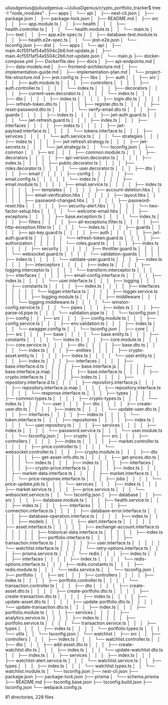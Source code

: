 uliusdgenius@juliusdgenius:~/JuliusDgenius/crypto_portfolio_tracker$ tree -I "node_modules"
.
├── apps
│   └── api
│       ├── nest-cli.json
│       ├── package.json
│       ├── package-lock.json
│       ├── README.md
│       ├── src
│       │   ├── app.module.ts
│       │   ├── health
│       │   │   ├── health.controller.ts
│       │   │   └── health.module.ts
│       │   └── main.ts
│       ├── test
│       │   ├── app.e2e-spec.ts
│       │   ├── database-test.module.ts
│       │   ├── health.e2e-spec.ts
│       │   └── jest-e2e.json
│       └── tsconfig.json
├── dist
│   └── apps
│       └── api
│           ├── main.4cf55f1af54a5504c2b6.hot-update.js
│           ├── main.4cf55f1af54a5504c2b6.hot-update.json
│           └── main.js
├── docker-compose.yml
├── Dockerfile.dev
├── docs
│   ├── api-endpoints.md
│   ├── data-models.md
│   ├── frontend-architecture.md
│   ├── implementation-guide.md
│   ├── implementation-plan.md
│   └── project-file-structure.md
├── jest.config.ts
├── libs
│   ├── auth
│   │   ├── src
│   │   │   ├── auth.module.ts
│   │   │   ├── controllers
│   │   │   │   ├── auth.controller.ts
│   │   │   │   └── index.ts
│   │   │   ├── decorators
│   │   │   │   ├── current-user.decorator.ts
│   │   │   │   └── index.ts
│   │   │   ├── dto
│   │   │   │   ├── index.ts
│   │   │   │   ├── login.dto.ts
│   │   │   │   ├── refresh-token.dto.ts
│   │   │   │   ├── register.dto.ts
│   │   │   │   ├── reset-password.dto.ts
│   │   │   │   └── verify-email.dto.ts
│   │   │   ├── guards
│   │   │   │   ├── index.ts
│   │   │   │   ├── jwt-auth.guard.ts
│   │   │   │   └── jwt-refresh.guard.ts
│   │   │   ├── index.ts
│   │   │   ├── interfaces
│   │   │   │   ├── index.ts
│   │   │   │   ├── jwt-payload.interface.ts
│   │   │   │   └── tokens.interface.ts
│   │   │   ├── services
│   │   │   │   └── auth.service.ts
│   │   │   └── strategies
│   │   │       ├── index.ts
│   │   │       ├── jwt-refresh.strategy.ts
│   │   │       ├── jwt-secrets.ts
│   │   │       └── jwt.strategy.ts
│   │   └── tsconfig.json
│   ├── common
│   │   ├── src
│   │   │   ├── common.module.ts
│   │   │   ├── decorators
│   │   │   │   ├── api-version.decorator.ts
│   │   │   │   ├── index.ts
│   │   │   │   ├── public.decorator.ts
│   │   │   │   ├── roles.decorator.ts
│   │   │   │   └── user.decorator.ts
│   │   │   ├── dto
│   │   │   ├── email
│   │   │   │   ├── config
│   │   │   │   │   ├── email.config.ts
│   │   │   │   │   └── index.ts
│   │   │   │   ├── email.module.ts
│   │   │   │   ├── email.service.ts
│   │   │   │   ├── index.ts
│   │   │   │   ├── templates
│   │   │   │   │   ├── account-deletion.hbs
│   │   │   │   │   ├── email-verification.hbs
│   │   │   │   │   ├── layout.hbs
│   │   │   │   │   ├── password-changed.hbs
│   │   │   │   │   ├── password-reset.hbs
│   │   │   │   │   ├── security-alert.hbs
│   │   │   │   │   └── two-factor-setup.hbs
│   │   │   │   └── welcome-email.hbs
│   │   │   ├── exceptions
│   │   │   │   ├── base.exception.ts
│   │   │   │   └── index.ts
│   │   │   ├── filters
│   │   │   │   ├── all-exceptions.filter.ts
│   │   │   │   ├── http-exception.filter.ts
│   │   │   │   └── index.ts
│   │   │   ├── guards
│   │   │   │   ├── api-key.guard.ts
│   │   │   │   ├── auth
│   │   │   │   │   ├── jwt-auth.guard.ts
│   │   │   │   │   └── refresh-token.guard.ts
│   │   │   │   ├── authorization
│   │   │   │   │   └── roles.guard.ts
│   │   │   │   ├── index.ts
│   │   │   │   ├── security
│   │   │   │   │   ├── throttler.guard.ts
│   │   │   │   │   └── websocket.guard.ts
│   │   │   │   └── validation-guards
│   │   │   │       ├── index.ts
│   │   │   │       └── validate-user.guard.ts
│   │   │   ├── index.ts
│   │   │   ├── interceptors
│   │   │   │   ├── index.ts
│   │   │   │   ├── logging.interceptor.ts
│   │   │   │   └── transform.interceptor.ts
│   │   │   ├── interfaces
│   │   │   │   ├── email-config.interface.ts
│   │   │   │   ├── index.ts
│   │   │   │   └── user.interface.ts
│   │   │   ├── logging
│   │   │   │   ├── constants.ts
│   │   │   │   ├── index.ts
│   │   │   │   ├── interfaces
│   │   │   │   │   └── logger.interface.ts
│   │   │   │   ├── logger.service.ts
│   │   │   │   ├── logging.module.ts
│   │   │   │   ├── middleware
│   │   │   │   │   └── logging.middleware.ts
│   │   │   │   └── winston-config.service.ts
│   │   │   └── pipes
│   │   │       ├── index.ts
│   │   │       ├── parse-id.pipe.ts
│   │   │       └── validation.pipe.ts
│   │   └── tsconfig.json
│   ├── config
│   │   ├── src
│   │   │   ├── config.module.ts
│   │   │   ├── config.service.ts
│   │   │   ├── env.validation.ts
│   │   │   ├── index.ts
│   │   │   └── swagger.config.ts
│   │   └── tsconfig.json
│   ├── core
│   │   ├── src
│   │   │   ├── base
│   │   │   │   └── base.entity.ts
│   │   │   ├── constants
│   │   │   │   └── index.ts
│   │   │   ├── core.module.ts
│   │   │   ├── core.service.ts
│   │   │   ├── dto
│   │   │   │   ├── base.dto.ts
│   │   │   │   └── index.ts
│   │   │   ├── entities
│   │   │   │   ├── crypto-asset.entity.ts
│   │   │   │   ├── index.ts
│   │   │   │   └── user.entity.ts
│   │   │   ├── index.ts
│   │   │   ├── interfaces
│   │   │   │   ├── base.interface.d.ts
│   │   │   │   ├── base.interface.js
│   │   │   │   ├── base.interface.js.map
│   │   │   │   ├── base.interface.ts
│   │   │   │   ├── crypto.interface.ts
│   │   │   │   ├── index.ts
│   │   │   │   ├── repository.interface.d.ts
│   │   │   │   ├── repository.interface.js
│   │   │   │   ├── repository.interface.js.map
│   │   │   │   ├── repository.interface.ts
│   │   │   │   └── response.interface.ts
│   │   │   ├── types
│   │   │   │   ├── common.types.ts
│   │   │   │   ├── crypto-types.ts
│   │   │   │   └── index.ts
│   │   │   └── user
│   │   │       ├── dto
│   │   │       │   ├── create-user.dto.ts
│   │   │       │   ├── index.ts
│   │   │       │   └── update-user.dto.ts
│   │   │       ├── interfaces
│   │   │       │   ├── index.ts
│   │   │       │   └── token.interface.ts
│   │   │       ├── repositories
│   │   │       │   ├── index.ts
│   │   │       │   └── user.repository.ts
│   │   │       ├── services
│   │   │       │   ├── index.ts
│   │   │       │   └── password.service.ts
│   │   │       └── user.module.ts
│   │   └── tsconfig.json
│   ├── crypto
│   │   ├── src
│   │   │   ├── controllers
│   │   │   │   ├── index.ts
│   │   │   │   ├── market.controller.ts
│   │   │   │   ├── price.controller.ts
│   │   │   │   └── websocket.controller.ts
│   │   │   ├── crypto.module.ts
│   │   │   ├── dto
│   │   │   │   ├── get-asset-info.dto.ts
│   │   │   │   ├── get-prices.dto.ts
│   │   │   │   └── index.ts
│   │   │   ├── index.ts
│   │   │   ├── interfaces
│   │   │   │   ├── crypto-price.interface.ts
│   │   │   │   ├── index.ts
│   │   │   │   ├── market-data.interface.ts
│   │   │   │   ├── market.interface.ts
│   │   │   │   └── price-response.interface.ts
│   │   │   ├── jobs
│   │   │   │   └── price-update.job.ts
│   │   │   └── services
│   │   │       ├── index.ts
│   │   │       ├── market.service.ts
│   │   │       ├── price.service.ts
│   │   │       └── websocket.service.ts
│   │   └── tsconfig.json
│   ├── database
│   │   ├── src
│   │   │   ├── database.module.ts
│   │   │   ├── health.service.ts
│   │   │   ├── index.ts
│   │   │   ├── interfaces
│   │   │   │   ├── connection.interface.ts
│   │   │   │   ├── database-error.interface.ts
│   │   │   │   ├── database-operation.interface.ts
│   │   │   │   ├── index.ts
│   │   │   │   ├── models
│   │   │   │   │   ├── alert.interface.ts
│   │   │   │   │   ├── asset.interface.ts
│   │   │   │   │   ├── exchange-account.interface.ts
│   │   │   │   │   ├── historical-data.interface.ts
│   │   │   │   │   ├── index.ts
│   │   │   │   │   ├── portfolio.interface.ts
│   │   │   │   │   ├── transaction.interface.ts
│   │   │   │   │   ├── user.interface.ts
│   │   │   │   │   └── watchlist.interface.ts
│   │   │   │   └── retry-options.interface.ts
│   │   │   ├── prisma.service.ts
│   │   │   └── redis
│   │   │       ├── index.ts
│   │   │       ├── interfaces
│   │   │       │   ├── index.ts
│   │   │       │   └── redis-options.interface.ts
│   │   │       ├── redis.constants.ts
│   │   │       ├── redis.module.ts
│   │   │       └── redis.service.ts
│   │   └── tsconfig.json
│   ├── portfolio
│   │   ├── src
│   │   │   ├── controllers
│   │   │   │   ├── index.ts
│   │   │   │   ├── portfolio.controller.ts
│   │   │   │   └── transaction.controller.ts
│   │   │   ├── dto
│   │   │   │   ├── create-asset.dto.ts
│   │   │   │   ├── create-portfolio.dto.ts
│   │   │   │   ├── create-transaction.dto.ts
│   │   │   │   ├── index.ts
│   │   │   │   ├── update-asset.dto.ts
│   │   │   │   ├── update-portfolio.dto.ts
│   │   │   │   └── update-transaction.dto.ts
│   │   │   ├── index.ts
│   │   │   ├── portfolio.module.ts
│   │   │   ├── services
│   │   │   │   ├── analytics.service.ts
│   │   │   │   ├── index.ts
│   │   │   │   ├── portfolio.service.ts
│   │   │   │   └── transaction.service.ts
│   │   │   ├── types
│   │   │   │   ├── index.ts
│   │   │   │   └── portfolio.types.ts
│   │   │   └── utils
│   │   └── tsconfig.json
│   └── watchlist
│       ├── src
│       │   ├── controllers
│       │   │   ├── index.ts
│       │   │   └── watchlist.controller.ts
│       │   ├── dto
│       │   │   ├── add-asset.dto.ts
│       │   │   ├── create-watchlist.dto.ts
│       │   │   ├── index.ts
│       │   │   └── update-watchlist.dto.ts
│       │   ├── index.ts
│       │   ├── services
│       │   │   ├── index.ts
│       │   │   ├── watchlist-alert.service.ts
│       │   │   └── watchlist.service.ts
│       │   ├── types
│       │   │   ├── index.ts
│       │   │   └── watchlist.types.ts
│       │   └── watchlist.module.ts
│       └── tsconfig.json
├── nest-cli.json
├── package.json
├── package-lock.json
├── prisma
│   └── schema.prisma
├── README.md
├── tsconfig.base.json
├── tsconfig.build.json
├── tsconfig.json
└── webpack.config.js

81 directories, 228 files